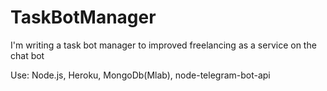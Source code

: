 # TaskBotManager
I'm writing a task bot manager to improved freelancing as a service on the chat bot

Use: Node.js, Heroku, MongoDb(Mlab), node-telegram-bot-api
